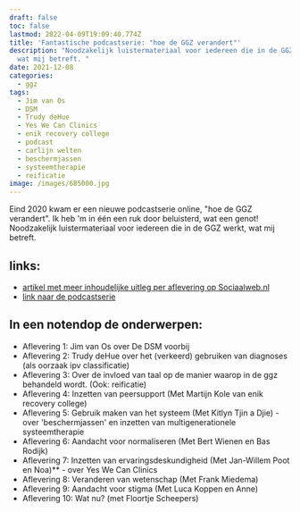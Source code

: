 ```yaml
---
draft: false
toc: false
lastmod: 2022-04-09T19:09:40.774Z
title: 'Fantastische podcastserie: "hoe de GGZ verandert"'
description: "Noodzakelijk luistermateriaal voor iedereen die in de GGZ werkt,
  wat mij betreft. "
date: 2021-12-08
categories:
  - ggz
tags:
  - Jim van Os
  - DSM
  - Trudy deHue
  - Yes We Can Clinics
  - enik recovery college
  - podcast
  - carlijn welten
  - beschermjassen
  - systeemtherapie
  - reificatie
image: /images/685000.jpg
---
```

Eind 2020 kwam er een nieuwe podcastserie online, "hoe de GGZ verandert". Ik heb 'm in één een ruk door beluisterd, wat een genot! Noodzakelijk luistermateriaal voor iedereen die in de GGZ werkt, wat mij betreft. 

## links:

* [artikel met meer inhoudelijke uitleg per aflevering op Sociaalweb.nl](https://sociaalweb.nl/nieuws/tiendelige-podcastserie-hoe-de-ggz-verandert-gelanceerd)
* [link naar de podcastserie](https://www.buzzsprout.com/1347097)

## In een notendop de onderwerpen:

* Aflevering 1: Jim van Os over De DSM voorbij
* Aflevering 2: Trudy deHue over het (verkeerd) gebruiken van diagnoses (als oorzaak ipv classificatie) 
* Aflevering 3: Over de invloed van taal op de manier waarop in de ggz behandeld wordt. (Ook: reificatie)
* Aflevering 4: Inzetten van peersupport (Met Martijn Kole van enik recovery college)
* Aflevering 5: Gebruik maken van het systeem (Met Kitlyn Tjin a Djie) - over 'beschermjassen' en inzetten van multigenerationele systeemtherapie
* Aflevering 6: Aandacht voor normaliseren (Met Bert Wienen en Bas Rodijk)
* Aflevering 7: Inzetten van ervaringsdeskundigheid (Met Jan-Willem Poot en Noa)\*\* - over Yes We Can Clinics
* Aflevering 8: Veranderen van wetenschap (Met Frank Miedema)
* Aflevering 9: Aandacht voor stigma (Met Luca Koppen en Anne)
* Aflevering 10: Wat nu? (met Floortje Scheepers)
